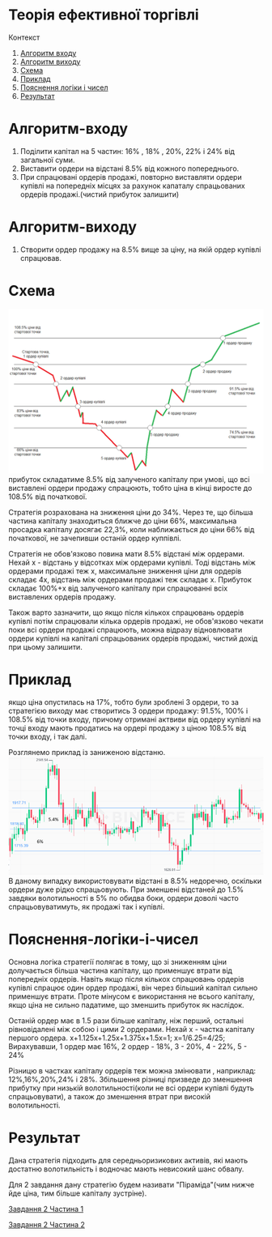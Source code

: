 # Теорія ефективної торгівлі
Контекст

1. [Алгоритм входу](#Алгоритм-входу)
2. [Алгоритм виходу](#Алгоритм-виходу)
3. [Схема](#Схема)
4. [Приклад](#Приклад)
5. [Пояснення логіки і чисел](#Пояснення-логіки-і-чисел)
6. [Результат](#Результат)

# Алгоритм-входу
1. Поділити капітал на 5 частин: 16% , 18% , 20%, 22% і 24% від загальної суми.
2. Виставити ордери на відстані 8.5% від кожного попереднього.
3. При спрацювані ордерів продажі, повторно виставляти ордери купівлі на попередніх місцях за рахунок капаталу спрацьованих ордерів продажі.(чистий прибуток залишити) 

# Алгоритм-виходу 
1. Створити ордер продажу на 8.5% вище за ціну, на якій ордер купівлі спрацював. 

# Схема
![](T1.png)
прибуток складатиме 8.5% від залученого капіталу при умові, що всі виставлені ордери продажу спрацюють, тобто ціна в кінці виросте до 108.5% від початкової. 

Стратегія розрахована на зниження ціни до 34%. Через те, що більша частина капіталу знаходиться ближче до ціни 66%, максимальна просадка капіталу досягає 22,3%, коли наближається до ціни 66% від початкової, не зачепивши останій ордер куппівлі.

Стратегія не обов'язково повина мати 8.5% відстані між ордерами.
Нехай x - відстань у відсотках між ордерами купівлі. Тоді відстань між ордерами продажі теж x, максимальне зниження ціни для ордерів складає 4x, відстань між ордерами продажі теж складає x. Прибуток складає 100%+x від залученого капіталу при спрацюванні всіх виставлених ордерів продажу.

Також варто зазначити, що якщо після кількох спрацювань ордерів купівлі потім спрацювали кілька ордерів продажі, не обов'язково чекати поки всі ордери продажі спрацюють, можна відразу відновлювати ордери купівлі на капіталі спрацьованих ордерів продажі, чистий дохід при цьому залишити.

# Приклад
якщо ціна опустилась на 17%, тобто були зроблені 3 ордери, то за стратегією виходу має створитись 3 ордери продажу: 91.5%, 100% і 108.5% від точки входу, причому отримані актвиви від ордеру купівлі на точці входу мають продатись на ордері продажу з ціною 108.5% від точки входу, і так далі.

Розглянемо приклад із заниженою відстаню.
![](T2.png)
В даному випадку використовувати відстані в 8.5% недоречно, оскільки ордери дуже рідко спрацьовують. При зменшені відстаней до 1.5% завдяки волотильності в 5% по обидва боки, ордери доволі часто спрацьовуватимуть, як продажі так і купівлі. 

# Пояснення-логіки-і-чисел
Основна логіка стратегії полягає в тому, що зі зниженням ціни долучається більша частина капіталу, що применшує втрати від попередніх ордерів. Навіть якщо після кількох спрацювань ордерів купівлі спрацює один ордер продажі, він через більший капітал сильно применшує втрати. Проте мінусом є використання не всього капіталу, якщо ціна не сильно падатиме, що зменшить прибуток як наслідок.

Останій ордер має в 1.5 рази більше капіталу, ніж перший, остальні рівновідалені між собою і цими 2 ордерами.
Нехай x - частка капіталу першого ордера.
x+1.125x+1.25x+1.375x+1.5x=1; x=1/6.25=4/25;
Вирахувавши, 1 ордер має 16%, 2 ордер - 18%, 3 - 20%, 4 - 22%, 5 - 24% 

Різницю в частках капіталу ордерів теж можна змінювати , наприклад: 12%,16%,20%,24% і 28%. Збільшення різниці призведе до зменшення прибутку при низькій волотильності(коли не всі ордери купівлі будуть спрацьовувати), а також до зменшення втрат при високій волотильності.

# Результат
Дана стратегія підходить для середньоризикових активів, які мають достатню волотильність і водночас мають невисокий шанс обвалу. 

Для 2 завдання дану стратегію будем називати "Піраміда"(чим нижче йде ціна, тим більше капіталу зустріне). 

[Завдання 2 Частина 1](https://github.com/DemaReaktor/StrategyAssistant/tree/main/env/StrategyAssistant/Part1)

[Завдання 2 Частина 2](https://github.com/DemaReaktor/StrategyAssistant/tree/main/env/StrategyAssistant/Part2)